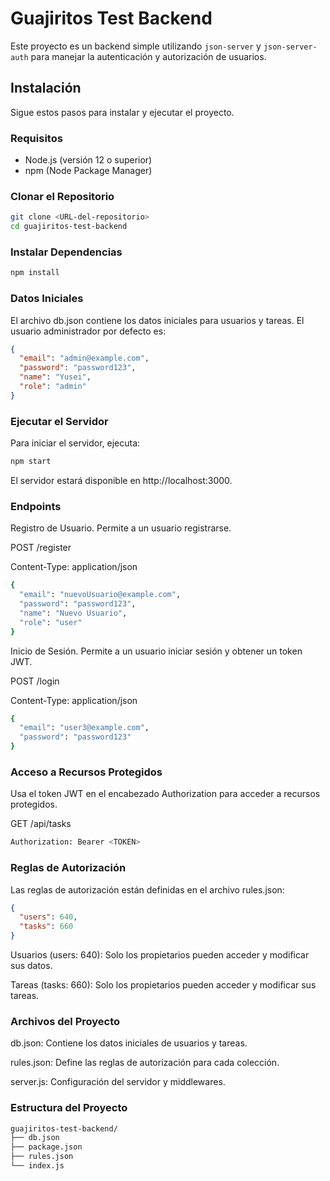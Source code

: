 # Guajiritos Test Backend

Este proyecto es un backend simple utilizando `json-server` y `json-server-auth` para manejar la autenticación y autorización de usuarios.

## Instalación

Sigue estos pasos para instalar y ejecutar el proyecto.

### Requisitos

- Node.js (versión 12 o superior)
- npm (Node Package Manager)

### Clonar el Repositorio

```bash
git clone <URL-del-repositorio>
cd guajiritos-test-backend
```

### Instalar Dependencias

```bash
npm install
```

### Datos Iniciales

El archivo db.json contiene los datos iniciales para usuarios y tareas. El usuario administrador por defecto es:

```json
{
  "email": "admin@example.com",
  "password": "password123",
  "name": "Yusei",
  "role": "admin"
}
```

### Ejecutar el Servidor

Para iniciar el servidor, ejecuta:

``` bash
npm start
```

El servidor estará disponible en http://localhost:3000.

### Endpoints

Registro de Usuario. Permite a un usuario registrarse.

POST /register

Content-Type: application/json

```bash
{
  "email": "nuevoUsuario@example.com",
  "password": "password123",
  "name": "Nuevo Usuario",
  "role": "user"
}
```

Inicio de Sesión. Permite a un usuario iniciar sesión y obtener un token JWT.

POST /login

Content-Type: application/json

```bash
{
  "email": "user3@example.com",
  "password": "password123"
}
```

### Acceso a Recursos Protegidos

Usa el token JWT en el encabezado Authorization para acceder a recursos protegidos.

GET /api/tasks

```bash
Authorization: Bearer <TOKEN>
```

### Reglas de Autorización

Las reglas de autorización están definidas en el archivo rules.json:

```json
{
  "users": 640,
  "tasks": 660
}
```

Usuarios (users: 640): Solo los propietarios pueden acceder y modificar sus datos.

Tareas (tasks: 660): Solo los propietarios pueden acceder y modificar sus tareas.

### Archivos del Proyecto

db.json: Contiene los datos iniciales de usuarios y tareas.

rules.json: Define las reglas de autorización para cada colección.

server.js: Configuración del servidor y middlewares.

### Estructura del Proyecto

```bash
guajiritos-test-backend/
├── db.json
├── package.json
├── rules.json
└── index.js
```
